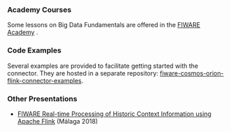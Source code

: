 ### Academy Courses

Some lessons on Big Data Fundamentals are offered in the
[FIWARE Academy](https://fiware-academy.readthedocs.io/en/latest/processing/cosmos/) .

### Code Examples

Several examples are provided to facilitate getting started with the connector. They are hosted in a separate
repository:
[fiware-cosmos-orion-flink-connector-examples](https://github.com/ging/fiware-cosmos-orion-flink-connector-examples).

### Other Presentations

-   [FIWARE Real-time Processing of Historic Context Information using Apache Flink](https://www.slideshare.net/mobile/FI-WARE/fiware-global-summit-fiware-orion-flink-connector)
    (Málaga 2018)
